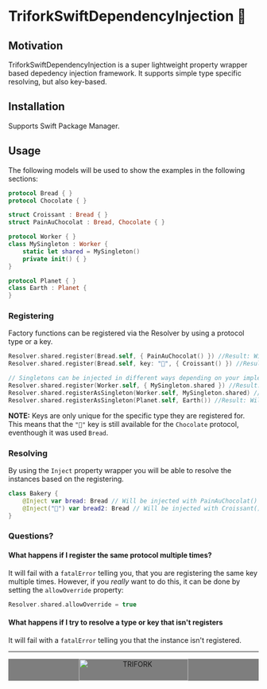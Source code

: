 # TriforkSwiftDependencyInjection 💉

## Motivation

TriforkSwiftDependencyInjection is a super lightweight property wrapper based depedency injection framework. It supports simple type specific resolving, but also key-based. 

## Installation

Supports Swift Package Manager.

## Usage

The following models will be used to show the examples in the following sections:

```swift
protocol Bread { }
protocol Chocolate { }

struct Croissant : Bread { }
struct PainAuChocolat : Bread, Chocolate { }

protocol Worker { }
class MySingleton : Worker {
    static let shared = MySingleton()
    private init() { }
}

protocol Planet { }
class Earth : Planet {
}
```

### Registering

Factory functions can be registered via the Resolver by using a protocol type or a key.


```swift
Resolver.shared.register(Bread.self, { PainAuChocolat() }) //Result: Will inject new `PainAuChocolat` instances for `Bread` properties.
Resolver.shared.register(Bread.self, key: "🥐", { Croissant() }) //Result: Will inject new `Croissant` instances for `Bread` properties tagged with `"🥐"` key.

// Singletons can be injected in different ways depending on your implementation:
Resolver.shared.register(Worker.self, { MySingleton.shared }) //Result: Will inject the singleton instance of `MySingleton` for `Worker` properties, by invoking the function
Resolver.shared.registerAsSingleton(Worker.self, MySingleton.shared) //Result: Will inject the singleton instance of `MySingleton` for `Worker` properties 
Resolver.shared.registerAsSingleton(Planet.self, Earth()) //Result: Will inject the provided instance of `Earth` as singleton for `Planet` properties
```

**NOTE:** Keys are only unique for the specific type they are registered for. This means that the `"🥐"` key is still available for the `Chocolate` protocol, eventhough it was used `Bread`.

### Resolving

By using the `Inject` property wrapper you will be able to resolve the instances based on the registering.

```swift
class Bakery {
    @Inject var bread: Bread // Will be injected with PainAuChocolat()
    @Inject("🥐") var bread2: Bread // Will be injected with Croissant()
}
```

### Questions?

#### What happens if I register the same protocol multiple times?

It will fail with a `fatalError` telling you, that you are registering the same key multiple times. However, if you *really* want to do this, it can be done by setting the `allowOverride` property:

```swift
Resolver.shared.allowOverride = true
```

#### What happens if I try to resolve a type or key that isn't registers

It will fail with a `fatalError` telling you that the instance isn't registered.

---

<p style="text-align: center; background-color: rgba(0, 0, 0, 0.5);">
  <img width="220" height="44" src="https://trifork.com/wp-content/themes/trifork-main/dw-img/logo-trifork-white.svg" alt="TRIFORK">
</p>

